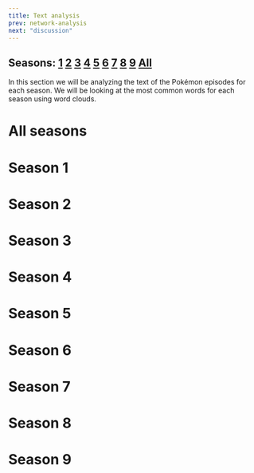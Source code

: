 ```yaml
---
title: Text analysis
prev: network-analysis
next: "discussion"
---
```


## Seasons: [1](#season-1) [2](#season-2) [3](#season-3) [4](#season-4) [5](#season-5) [6](#season-6) [7](#season-7) [8](#season-8) [9](#season-9) [All](#all-seasons)

In this section we will be analyzing the text of the Pokémon episodes for each season. We will be looking at the most common words for each season using word clouds.

# **All seasons**
# **Season 1**
# **Season 2**
# **Season 3**
# **Season 4**
# **Season 5**
# **Season 6**
# **Season 7**
# **Season 8**
# **Season 9**